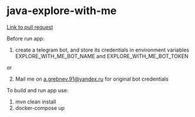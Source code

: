 # java-explore-with-me

[Link to pull request](https://github.com/a-grebnev-91-tech/java-explore-with-me/pull/1)

Before run app:
1. create a telegram bot, and store its credentials in environment variables EXPLORE_WITH_ME_BOT_NAME 
and EXPLORE_WITH_ME_BOT_TOKEN

or

2. Mail me on a.grebnev.91@yandex.ru for original bot credentials 

To build and run app use:
1. mvn clean install 
2. docker-compose up